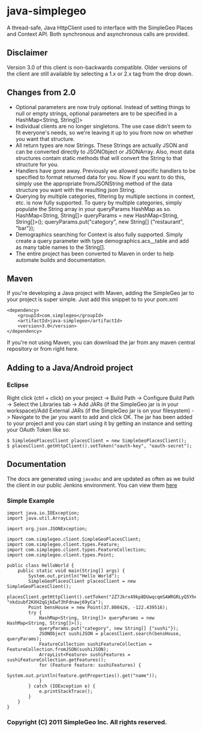 # java-simplegeo

A thread-safe, Java HttpClient used to interface with the SimpleGeo Places and Context API. Both
synchronous and asynchronous calls are provided. 

## Disclaimer

Version 3.0 of this client is non-backwards compatible.  Older versions of the client are still available by selecting a 1.x or 2.x tag from the drop down.

## Changes from 2.0

* Optional parameters are now truly optional.  Instead of setting things to null or empty strings, optional parameters are to be specified in a HashMap<String, String[]>
* Individual clients are no longer singletons.  The use case didn't seem to fit everyone's needs, so we're leaving it up to you from now on whether you want that structure.
* All return types are now Strings.  These Strings are actually JSON and can be converted directly to JSONObject or JSONArray.  Also, most data structures contain static methods that will convert the String to that structure for you.
* Handlers have gone away.  Previously we allowed specific handlers to be specified to format returned data for you.  Now if you want to do this, simply use the appropriate fromJSONString method of the data structure you want with the resulting json String.
* Querying by multiple categories, filtering by multiple sections in context, etc. is now fully supported.  To query by multiple categories, simply populate the String array in your queryParams HashMap as so.
    HashMap<String, String[]> queryParams = new HashMap<String, String[]>();
    queryParams.put("category", new String[] {"restaurant", "bar"});
* Demographics searching for Context is also fully supported.  Simply create a query parameter with type demographics.acs\_\_table and add as many table names to the String[].
* The entire project has been converted to Maven in order to help automate builds and documentation.

## Maven

If you're developing a Java project with Maven, adding the SimpleGeo jar to your project is super simple.  Just add this snippet to to your pom.xml

    <dependency>
        <groupId>com.simplegeo</groupId>
        <artifactId>java-simplegeo</artifactId>
        <version>3.0</version>
    </dependency>

If you're not using Maven, you can download the jar from any maven central repository or from right here.

## Adding to a Java/Android project

### Eclipse

Right click (ctrl + click) on your project -> Build Path -> Configure Build Path -> Select the Libraries tab -> Add JARs (if the SimpleGeo jar is in your workspace)/Add External JARs (if the SimpleGeo jar is on your filesystem) -> Navigate to the jar you want to add and click OK.  The jar has been added to your project and you can start using it by getting an instance and setting your OAuth Token like so:

    $ SimpleGeoPlacesClient placesClient = new SimpleGeoPlacesClient();
    $ placesClient.getHttpClient().setToken("oauth-key", "oauth-secret");

## Documentation

The docs are generated using `javadoc` and are updated as often as we build the client in our public Jenkins environment.  You can view them [here](https://ci.public.simplegeo.com/job/java-simplegeo/)

### Simple Example

    import java.io.IOException;
    import java.util.ArrayList;

    import org.json.JSONException;

    import com.simplegeo.client.SimpleGeoPlacesClient;
    import com.simplegeo.client.types.Feature;
    import com.simplegeo.client.types.FeatureCollection;
    import com.simplegeo.client.types.Point;

    public class HelloWorld {
        public static void main(String[] args) {
            System.out.println("Hello World");
            SimpleGeoPlacesClient placesClient = new SimpleGeoPlacesClient();
            placesClient.getHttpClient().setToken("2Z7Jkrx49kp8DUwqcqmSAWRGRLyQ5Yhe", "nkdzubf2KXH2qGjkEwf3hFdnawj69yCa");
            Point bensHouse = new Point(37.800426, -122.439516);
            try {
                HashMap<String, String[]> queryParams = new HashMap<String, String[]>();
                queryParams.put("category", new String[] {"sushi"});
                JSONObject sushiJSON = placesClient.search(bensHouse, queryParams);
                FeatureCollection sushiFeatureCollection = FeatureCollection.fromJSON(sushiJSON);
                ArrayList<Feature> sushiFeatures = sushiFeatureCollection.getFeatures();
                for (Feature feature: sushiFeatures) {
                    System.out.println(feature.getProperties().get("name"));
                }
            } catch (IOException e) {
                e.printStackTrace();
            }
        }
    }

### Copyright (C) 2011 SimpleGeo Inc. All rights reserved.
